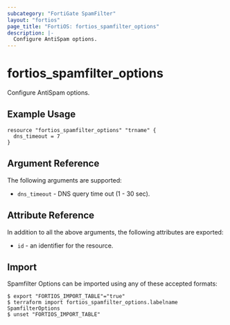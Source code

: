 ```yaml
---
subcategory: "FortiGate SpamFilter"
layout: "fortios"
page_title: "FortiOS: fortios_spamfilter_options"
description: |-
  Configure AntiSpam options.
---
```


# fortios_spamfilter_options
Configure AntiSpam options.

## Example Usage

```hcl
resource "fortios_spamfilter_options" "trname" {
  dns_timeout = 7
}
```

## Argument Reference

The following arguments are supported:

* `dns_timeout` - DNS query time out (1 - 30 sec).


## Attribute Reference

In addition to all the above arguments, the following attributes are exported:
* `id` - an identifier for the resource.

## Import

Spamfilter Options can be imported using any of these accepted formats:
```
$ export "FORTIOS_IMPORT_TABLE"="true"
$ terraform import fortios_spamfilter_options.labelname SpamfilterOptions
$ unset "FORTIOS_IMPORT_TABLE"
```
